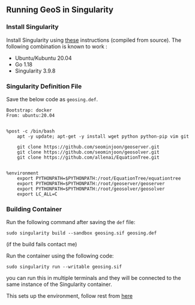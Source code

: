 
## Running GeoS in Singularity

### Install Singularity

Install Singularity using [these](https://sylabs.io/guides/3.5/user-guide/quick_start.html#quick-installation-steps) instructions (compiled from source). The following combination is known to work :

* Ubuntu/Kubuntu 20.04
* Go 1.18
* Singularity 3.9.8 

### Singularity Definition File

Save the below code as `geosing.def`. 

```
Bootstrap: docker
From: ubuntu:20.04


%post -c /bin/bash
    apt -y update; apt-get -y install wget python python-pip vim git
	  
    git clone https://github.com/seominjoon/geoserver.git
    git clone https://github.com/seominjoon/geosolver.git
    git clone https://github.com/allenai/EquationTree.git


%environment
    export PYTHONPATH=$PYTHONPATH:/root/EquationTree/equationtree
    export PYTHONPATH=$PYTHONPATH:/root/geoserver/geoserver
    export PYTHONPATH=$PYTHONPATH:/root/geosolver/geosolver
    export LC_ALL=C

```

### Building Container

Run the following command after saving the `def` file:

```
sudo singularity build --sandbox geosing.sif geosing.def
```

(if the build fails contact me)

Run the container using the following code:

```
sudo singularity run --writable geosing.sif
```

you can run this in multiple terminals and they will be connected to the same instance of the Singularity container.

This sets up the environment, follow rest from [here](https://github.com/seominjoon/geoserver/blob/master/README.md)
